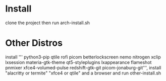 # Install
clone the project then run arch-install.sh
# Other Distros
install '''
python3-pip qtile rofi picom betterlockscreen nemo nitrogen xclip lxsession materia-gtk-theme qt5-styleplugins lxappearance flameshot pnmixer xfce4-volumed-pulse redshift-gtk-git picom-jonaburg-git''',
install "alacritty or termite" "xfce4 or qtile" and a browser
and run other-install.sh
